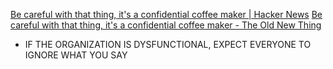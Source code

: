 
[Be careful with that thing, it's a confidential coffee maker | Hacker News](https://news.ycombinator.com/item?id=31168150)
[Be careful with that thing, it's a confidential coffee maker - The Old New Thing](https://devblogs.microsoft.com/oldnewthing/20220426-00/?p=106528)
- IF THE ORGANIZATION IS DYSFUNCTIONAL, EXPECT EVERYONE TO IGNORE WHAT YOU SAY
